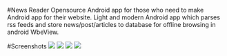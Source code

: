 #News Reader
Opensource Android app for those who need to make Android app for their website. Light and modern Android app which parses rss feeds and store news/post/articles to database for offline browsing in android WbeView.

#Screenshots
![](http://i65.tinypic.com/102p0xz.png)
![](http://i64.tinypic.com/mlk1zs.png)
![](http://i63.tinypic.com/of7k2g.png)
![](http://i65.tinypic.com/2mfg486.png)

